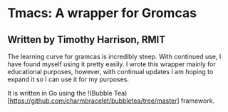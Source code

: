 # Tmacs: A wrapper for Gromcas

## Written by Timothy Harrison, RMIT

The learning curve for gramcas is incredibly steep. With continued use, I have found myself using it pretty easily. I wrote this wrapper mainly for educational purposes, however, with continual updates I am hoping to expand it so I can use it for my purposes.

It is written in Go using the !(Bubble Tea)[https://github.com/charmbracelet/bubbletea/tree/master] framework.
